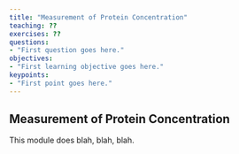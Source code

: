 ```yaml
---
title: "Measurement of Protein Concentration"
teaching: ??
exercises: ??
questions:
- "First question goes here."
objectives:
- "First learning objective goes here."
keypoints:
- "First point goes here."
---
```

## Measurement of Protein Concentration
This module does blah, blah, blah.
